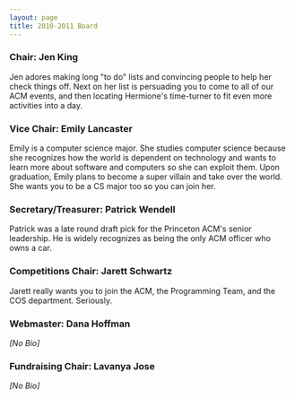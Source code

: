 ```yaml
---
layout: page
title: 2010-2011 Board
---
```

### Chair: Jen King

Jen adores making long "to do" lists and convincing people to help her check things off.  Next on her list is persuading you to come to all of our ACM events, and then locating Hermione's time-turner to fit even more activities into a day.

### Vice Chair: Emily Lancaster

Emily is a computer science major.  She studies computer science because she recognizes how the world is dependent on technology and wants to learn more about software and computers so she can exploit them.  Upon graduation, Emily plans to become a super villain and take over the world.  She wants you to be a CS major too so you can join her.

### Secretary/Treasurer: Patrick Wendell

Patrick was a late round draft pick for the Princeton ACM's senior leadership. He is widely recognizes as being the only ACM officer who owns a car.

### Competitions Chair: Jarett Schwartz

Jarett really wants you to join the ACM, the Programming Team, and the COS department. Seriously.

### Webmaster: Dana Hoffman

*[No Bio]*

### Fundraising Chair: Lavanya Jose

*[No Bio]*
